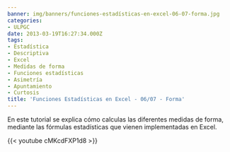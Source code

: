 ```yaml
---
banner: img/banners/funciones-estadísticas-en-excel-06-07-forma.jpg
categories:
- ULPGC
date: 2013-03-19T16:27:34.000Z
tags:
- Estadística
- Descriptiva
- Excel
- Medidas de forma
- Funciones estadísticas
- Asimetría
- Apuntamiento
- Curtosis
title: 'Funciones Estadísticas en Excel - 06/07 - Forma'
---
```


En este tutorial se explica cómo calculas las diferentes medidas de forma, mediante las fórmulas estadísticas que vienen implementadas en Excel.

{{< youtube cMKcdFXP1d8 >}}
